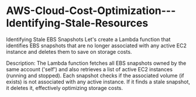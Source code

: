 # AWS-Cloud-Cost-Optimization---Identifying-Stale-Resources
Identifying Stale EBS Snapshots
Let's create a Lambda function that identifies EBS snapshots that are no longer associated with any active EC2 instance and deletes them to save on storage costs.

Description:
The Lambda function fetches all EBS snapshots owned by the same account ('self') and also retrieves a list of active EC2 instances (running and stopped). Each snapshot checks if the associated volume (if exists) is not associated with any active instance. If it finds a stale snapshot, it deletes it, effectively optimizing storage costs.
